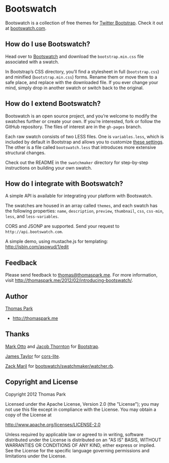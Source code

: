 Bootswatch
==========

Bootswatch is a collection of free themes for [Twitter Bootstrap](http://twitter.github.com/bootstrap/). Check it out at [bootswatch.com](http://bootswatch.com).

How do I use Bootswatch?
-----
Head over to [Bootswatch](http://bootswatch.com) and download the `bootstrap.min.css` file associated with a swatch.

In Bootstrap’s CSS directory, you’ll find a stylesheet in full (`bootstrap.css`) and minified (`bootstrap.min.css`) forms. Rename them or move them to a safe place, and replace with the downloaded file. If you ever change your mind, simply drop in another swatch or switch back to the original.

How do I extend Bootswatch?
------
Bootswatch is an open source project, and you’re welcome to modify the swatches further or create your own. If you’re interested, fork or follow the GitHub repository. The files of interest are in the `gh-pages` branch.

Each raw swatch consists of two LESS files. One is `variables.less`, which is included by default in Bootstrap and allows you to customize [these settings](http://twitter.github.com/bootstrap/less.html#variables). The other is a file called `bootswatch.less` that introduces more extensive structural changes.

Check out the README in the `swatchmaker` directory for step-by-step instructions on building your own swatch.

How do I integrate with Bootswatch?
-----

A simple API is available for integrating your platform with Bootswatch.

The swatches are housed in an array called `themes`, and each swatch has the following properties:  `name`, `description`, `preview`, `thumbnail`, `css`, `css-min`, `less`, and `less-variables`.

CORS and JSONP are supported. Send your request to `http://api.bootswatch.com`.

A simple demo, using mustache.js for templating: http://jsbin.com/asowud/1/edit


Feedback
------
Please send feedback to thomas@thomaspark.me. For more information, visit http://thomaspark.me/2012/02/introducing-bootswatch/.

Author
------
[Thomas Park](http://github.com/thomaspark)

+ http://thomaspark.me

Thanks
------
[Mark Otto](http://github.com/markdotto) and [Jacob Thornton](http://github.com/fat) for [Bootstrap](https://github.com/twitter/bootstrap).

[James Taylor](http://github.com/jostylr) for [cors-lite](https://github.com/jostylr/cors-lite).

[Zack Maril](http://github.com/zmaril) for [bootswatch/swatchmaker/watcher.rb](https://github.com/thomaspark/bootswatch/blob/master/swatchmaker/watcher.rb).


Copyright and License
----
Copyright 2012 Thomas Park

Licensed under the Apache License, Version 2.0 (the "License"); you may not use this file except in compliance with the License. You may obtain a copy of the License at

http://www.apache.org/licenses/LICENSE-2.0

Unless required by applicable law or agreed to in writing, software distributed under the License is distributed on an "AS IS" BASIS, WITHOUT WARRANTIES OR CONDITIONS OF ANY KIND, either express or implied. See the License for the specific language governing permissions and limitations under the License.
